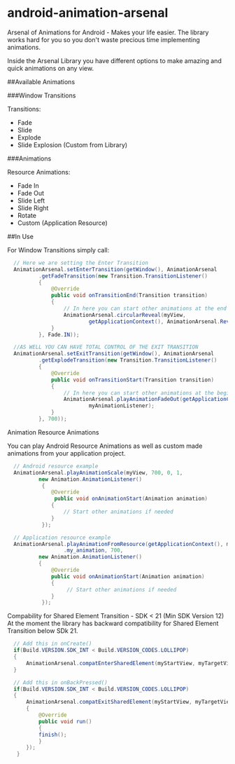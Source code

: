 # android-animation-arsenal

Arsenal of Animations for Android - Makes your life easier.
The library works hard for you so you don't waste precious time implementing animations.

Inside the Arsenal Library you have different options to make amazing and quick animations on any view.

##Available Animations

###Window Transitions

Transitions:

- Fade
- Slide
- Explode
- Slide Explosion (Custom from Library)

###Animations

Resource Animations:

- Fade In
- Fade Out
- Slide Left
- Slide Right
- Rotate
- Custom (Application Resource)

##In Use

For Window Transitions simply call:

```java
  // Here we are setting the Enter Transition
  AnimationArsenal.setEnterTransition(getWindow(), AnimationArsenal
          .getFadeTransition(new Transition.TransitionListener()
          {
              @Override
              public void onTransitionEnd(Transition transition)
              {
                  // In here you can start other animations at the end of the enter transition
                  AnimationArsenal.circularReveal(myView,
                          getApplicationContext(), AnimationArsenal.RevealGravity.CENTER);
              }
          }, Fade.IN));

  //AS WELL YOU CAN HAVE TOTAL CONTROL OF THE EXIT TRANSITION
  AnimationArsenal.setExitTransition(getWindow(), AnimationArsenal
          .getExplodeTransition(new Transition.TransitionListener()
          {
              @Override
              public void onTransitionStart(Transition transition)
              {
                  // In here you can start other animations at the beginning of the exit transition
                  AnimationArsenal.playAnimationFadeOut(getApplicationContext(), myView, 700,
                          myAnimationListener);
              }
          }, 700));
```
Animation Resource Animations

You can play Android Resource Animations as well as custom made animations from your application project.

```java
  // Android resource example
  AnimationArsenal.playAnimationScale(myView, 700, 0, 1,
          new Animation.AnimationListener()
           {
              @Override
               public void onAnimationStart(Animation animation)
              {
                  // Start other animations if needed
              }
           });

  // Application resource example
  AnimationArsenal.playAnimationFromResource(getApplicationContext(), myView, R.anim
                  .my_animation, 700,
          new Animation.AnimationListener()
          {
              @Override
              public void onAnimationStart(Animation animation)
              {
                   // Start other animations if needed
              }
           });
```
Compability for Shared Element Transition - SDK < 21 (Min SDK Version 12)
At the moment the library has backward compatibility for Shared Element Transition below SDk 21.

```java
  // Add this in onCreate()
  if(Build.VERSION.SDK_INT < Build.VERSION_CODES.LOLLIPOP)
  {
      AnimationArsenal.compatEnterSharedElement(myStartView, myTargetView);
  }

  // Add this in onBackPressed()
  if(Build.VERSION.SDK_INT < Build.VERSION_CODES.LOLLIPOP)
  {
      AnimationArsenal.compatExitSharedElement(myStartView, myTargetView, new Runnable()
      {
          @Override
          public void run()
          {
          finish();
          }
      });
   }
```

